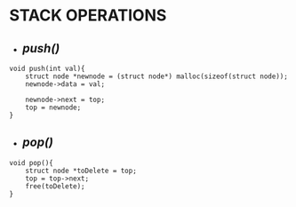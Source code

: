 # STACK OPERATIONS

- ## _push()_

```
void push(int val){
    struct node *newnode = (struct node*) malloc(sizeof(struct node));
    newnode->data = val;

    newnode->next = top;
    top = newnode;
}
```


- ## _pop()_

```
void pop(){
    struct node *toDelete = top;
    top = top->next;
    free(toDelete);
}
```

